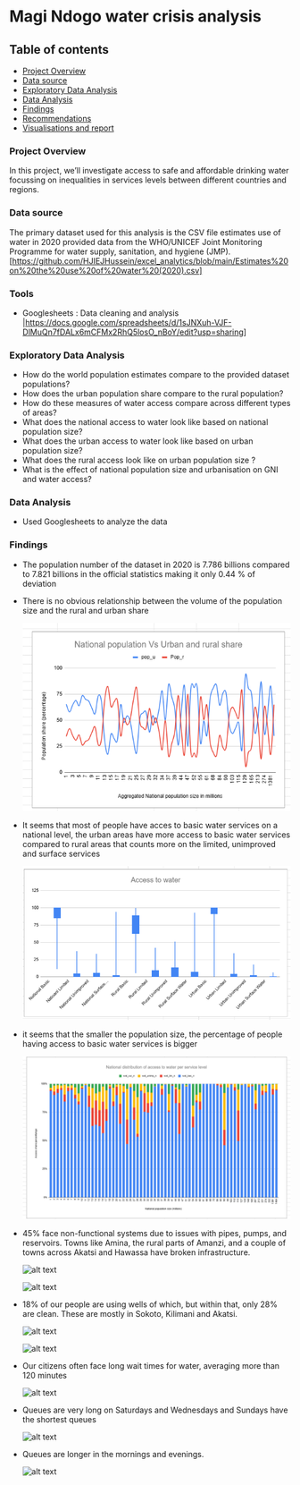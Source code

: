 # Magi Ndogo water crisis analysis

## Table of contents

- [Project Overview](#project-overview)
- [Data source](#data-source)
- [Exploratory Data Analysis](#exploratory-data-analysis)
- [Data Analysis](#data-analysis)
- [Findings](#findings)
- [Recommendations](#recommendations)
- [Visualisations and report](#Visualisations-and-report)

### Project Overview

In this project, we’ll investigate access to safe and affordable drinking water focussing on inequalities in services levels between different countries and regions.

### Data source 

The primary dataset used for this analysis is the CSV file estimates use of water in 2020 provided data from the WHO/UNICEF Joint Monitoring Programme for water supply, sanitation, and hygiene (JMP). 
[https://github.com/HJIEJHussein/excel_analytics/blob/main/Estimates%20on%20the%20use%20of%20water%20(2020).csv]

### Tools

- Googlesheets : Data cleaning and analysis |https://docs.google.com/spreadsheets/d/1sJNXuh-VJF-DlMuQn7fDALx6mCFMx2RhQ5losO_nBoY/edit?usp=sharing]

### Exploratory Data Analysis

- How do the world population estimates compare to the provided dataset populations?
- How does the urban population share compare to the rural population?
- How do these measures of water access compare across different types of areas?
- What does the national access to water look like based on national population size?
- What does the urban access to water look like based on urban population size?
- What does the rural access look like  on urban population size ?
- What is the effect of national population size and urbanisation on GNI and water access?

### Data Analysis

- Used Googlesheets to analyze the data

### Findings

-  The population number of the dataset in 2020 is 7.786 billions compared to 7.821 billions in the official statistics making it only 0.44 % of deviation
-  There is no obvious relationship between the volume of the population size and the rural and urban share
  
   ![alt text](https://github.com/HJIEJHussein/excel_analytics/blob/main/National%20population%20VS%20Urban%20and%20rural%20share.png)
   
-  It seems that most of people have acces to basic water services on a national level, the urban areas have more access to basic water services compared to rural areas that counts more on the limited, unimproved 
   and surface services
  
   ![alt text](https://github.com/HJIEJHussein/excel_analytics/blob/main/Access%20to%20water%20distribution%20on%20a%20national%2C%20urban%20and%20rural%20level.png)
   
-  it seems that the smaller the population size, the percentage of people having access to basic water services is bigger 
  
   ![alt text](https://github.com/HJIEJHussein/excel_analytics/blob/main/access%20to%20water%20distribution%20based%20on%20the%20national%20population%20size.png)

-  45% face non-functional systems due to issues with pipes, pumps, and reservoirs. Towns like Amina, the rural parts of Amanzi, and a couple
   of towns across Akatsi and Hawassa have broken infrastructure.
   
   ![alt text](https://github.com/HJIEJHussein/Hussein-s_portfolio/blob/main/percentage%20of%20people%20per%20source%20type%20and%20per%20province%20name.png)
   
   ![alt text](https://github.com/HJIEJHussein/Hussein-s_portfolio/blob/main/pct%20of%20tap%20in%20home%20broken%20by%20town%20name%20and%20province%20name.png)
   
-  18% of our people are using wells of which, but within that, only 28% are clean. These are mostly in Sokoto, Kilimani and Akatsi.
  
   ![alt text](https://github.com/HJIEJHussein/Hussein-s_portfolio/blob/main/pct%20of%20wells%20per%20results.png)
   
   ![alt text](https://github.com/HJIEJHussein/Hussein-s_portfolio/blob/main/pct%20of%20clean%20wells%20per%20province.png)
   
-  Our citizens often face long wait times for water, averaging more than 120 minutes
  
   ![alt text](https://github.com/HJIEJHussein/Hussein-s_portfolio/blob/main/average%20time%20of%20queue.png)

-  Queues are very long on Saturdays and Wednesdays and Sundays have the shortest queues
  
   ![alt text](https://github.com/HJIEJHussein/Hussein-s_portfolio/blob/main/average%20queue%20time%20per%20day%20of%20the%20week.png)
   
-  Queues are longer in the mornings and evenings.
  
   ![alt text](https://github.com/HJIEJHussein/Hussein-s_portfolio/blob/main/average%20queue%20time%20per%20hours%20of%20the%20day.png)
